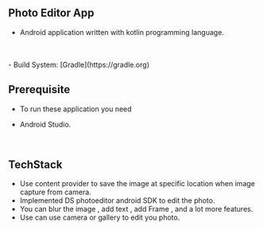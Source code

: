 ## Photo Editor App
- Android  application written with kotlin programming language.

<br>

<br>
- Build System: [Gradle](https://gradle.org)

 
## Prerequisite
- To run these application you need 
* Android Studio.
<br>

 

## TechStack 
 * Use content provider to save the image at specific location  when image capture from camera.
 * Implemented  DS photoeditor android SDK to edit the photo.
 * You can blur the image , add text , add Frame , and  a lot more features.
 * Use can use camera or gallery to edit you photo.
<br>

